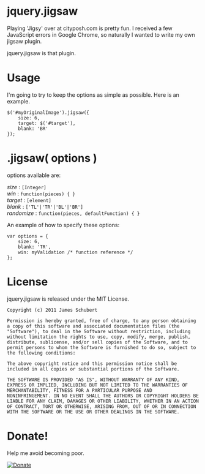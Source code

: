 # jquery.jigsaw

Playing 'Jigsy' over at cityposh.com is pretty fun.  I received a few JavaScript errors in Google Chrome, so naturally I wanted to write my own jigsaw plugin.

jquery.jigsaw is that plugin.

# Usage

I'm going to try to keep the options as simple as possible.  Here is an example.

	$('#myOriginalImage').jigsaw({
   		size: 6,
   		target: $('#target'), 
   		blank: 'BR'
	});

# .jigsaw( options )

options available are:

*size* : `[Integer]`  
*win* : `function(pieces) { }`  
*target* : `[element]`  
*blank* : `['TL'|'TR'|'BL'|'BR']`  
*randomize* : `function(pieces, defaultFunction) { }`  

An example of how to specify these options:

	var options = { 
        size: 6, 
        blank: 'TR', 
        win: myValidation /* function reference */ 
    };

# License

jquery.jigsaw is released under the MIT License.

	Copyright (c) 2011 James Schubert

	Permission is hereby granted, free of charge, to any person obtaining
	a copy of this software and associated documentation files (the
	"Software"), to deal in the Software without restriction, including
	without limitation the rights to use, copy, modify, merge, publish,
	distribute, sublicense, and/or sell copies of the Software, and to
	permit persons to whom the Software is furnished to do so, subject to
	the following conditions:

	The above copyright notice and this permission notice shall be
	included in all copies or substantial portions of the Software.

	THE SOFTWARE IS PROVIDED "AS IS", WITHOUT WARRANTY OF ANY KIND,
	EXPRESS OR IMPLIED, INCLUDING BUT NOT LIMITED TO THE WARRANTIES OF
	MERCHANTABILITY, FITNESS FOR A PARTICULAR PURPOSE AND
	NONINFRINGEMENT. IN NO EVENT SHALL THE AUTHORS OR COPYRIGHT HOLDERS BE
	LIABLE FOR ANY CLAIM, DAMAGES OR OTHER LIABILITY, WHETHER IN AN ACTION
	OF CONTRACT, TORT OR OTHERWISE, ARISING FROM, OUT OF OR IN CONNECTION
	WITH THE SOFTWARE OR THE USE OR OTHER DEALINGS IN THE SOFTWARE.
	
# Donate!

Help me avoid becoming poor.

[![Donate](http://pledgie.com/campaigns/15784.png)](http://pledgie.com/campaigns/15784)

